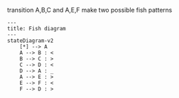 transition A,B,C and A,E,F make two possible fish patterns

```mermaid
---
title: Fish diagram
---
stateDiagram-v2
    [*] --> A
    A --> B : <
    B --> C : >
    C --> D : <
    D --> A : _
    A --> E : >
    E --> F : <
    F --> D : >
```
